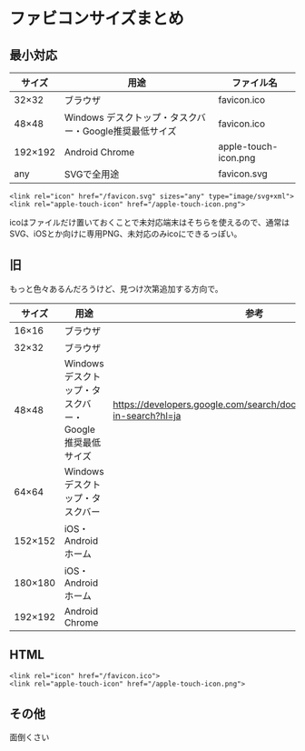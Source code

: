 # ファビコンサイズまとめ

## 最小対応

| サイズ | 用途 | ファイル名 |
|--------|------|------|
| 32×32   | ブラウザ | favicon.ico |
| 48×48   | Windows デスクトップ・タスクバー・Google推奨最低サイズ | favicon.ico |
| 192×192 | Android Chrome | apple-touch-icon.png |
| any | SVGで全用途 | favicon.svg |

```
<link rel="icon" href="/favicon.svg" sizes="any" type="image/svg+xml">
<link rel="apple-touch-icon" href="/apple-touch-icon.png">
```

icoはファイルだけ置いておくことで未対応端末はそちらを使えるので、通常はSVG、iOSとか向けに専用PNG、未対応のみicoにできるっぽい。

## 旧

もっと色々あるんだろうけど、見つけ次第追加する方向で。

| サイズ | 用途 | 参考 |
|--------|------|------|
| 16×16   | ブラウザ | |
| 32×32   | ブラウザ | |
| 48×48   | Windows デスクトップ・タスクバー・Google推奨最低サイズ | https://developers.google.com/search/docs/appearance/favicon-in-search?hl=ja |
| 64×64   | Windows デスクトップ・タスクバー | |
| 152×152 | iOS・Androidホーム | |
| 180×180 | iOS・Androidホーム | |
| 192×192 | Android Chrome | |

## HTML

```
<link rel="icon" href="/favicon.ico">
<link rel="apple-touch-icon" href="/apple-touch-icon.png">
```

## その他

面倒くさい
